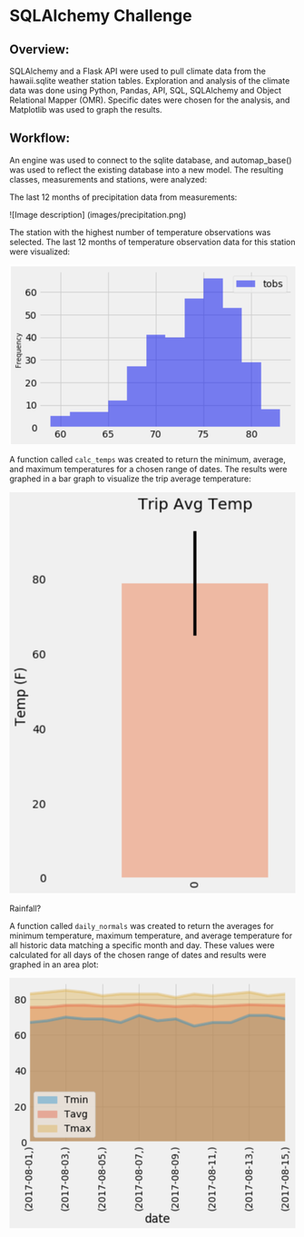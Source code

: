 # SQLAlchemy Challenge

## Overview: 

SQLAlchemy and a Flask API were used to pull climate data from the hawaii.sqlite weather station tables. Exploration and analysis of the climate data was done using Python, Pandas, API, SQL, SQLAlchemy and Object Relational Mapper (OMR). Specific dates were chosen for the analysis, and Matplotlib was used to graph the results. 

## Workflow:

An engine was used to connect to the sqlite database, and automap_base() was used to reflect the existing database into a new model. The resulting classes, measurements and stations, were analyzed:

The last 12 months of precipitation data from measurements:

![Image description] (images/precipitation.png)

The station with the highest number of temperature observations was selected. The last 12 months of temperature observation data for this station were visualized: 

![Image description](images/tobs.png)

A function called `calc_temps` was created to return the minimum, average, and maximum temperatures for a chosen range of dates. The results were graphed in a bar graph to visualize the trip average temperature: 

![Image description](images/avgTemp.png)
 

Rainfall?

A function called `daily_normals` was created to return the averages for minimum temperature, maximum temperature, and average temperature for all historic data matching a specific month and day. These values were calculated for all days of the chosen range of dates and results were graphed in an area plot:

![Image description](images/dailyNormals.png) 
